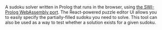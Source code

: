 A sudoku solver written in Prolog that runs in the browser, using [the SWI-Prolog WebAssembly port](https://www.swi-prolog.org/pldoc/man?section=wasm). The React-powered puzzle editor UI allows you to easily specify the partially-filled sudoku you need to solve. This tool can also be used as a way to test whether a solution exists for a given sudoku.